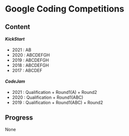 # Google Coding Competitions

## Content

#### *KickStart*

- 2021 : AB
- 2020 : ABCDEFGH
- 2019 : ABCDEFGH
- 2018 : ABCDEFGH
- 2017 : ABCDEF

#### *CodeJam*

- 2021 : Qualification + Round1(A) + Round2
- 2020 : Qualification + Round1(ABC)
- 2019 : Qualification + Round1(ABC) + Round2


## Progress

None